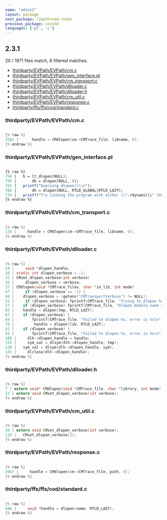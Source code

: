 ```yaml
---
name: "adios2"
layout: package
next_package: libpthread-stubs
previous_package: coin3d
languages: ['pl', 'c']
---
```

## 2.3.1
20 / 1971 files match, 8 filtered matches.

 - [thirdparty/EVPath/EVPath/cm.c](#thirdpartyevpathevpathcmc)
 - [thirdparty/EVPath/EVPath/gen_interface.pl](#thirdpartyevpathevpathgen_interfacepl)
 - [thirdparty/EVPath/EVPath/cm_transport.c](#thirdpartyevpathevpathcm_transportc)
 - [thirdparty/EVPath/EVPath/dlloader.c](#thirdpartyevpathevpathdlloaderc)
 - [thirdparty/EVPath/EVPath/dlloader.h](#thirdpartyevpathevpathdlloaderh)
 - [thirdparty/EVPath/EVPath/cm_util.c](#thirdpartyevpathevpathcm_utilc)
 - [thirdparty/EVPath/EVPath/response.c](#thirdpartyevpathevpathresponsec)
 - [thirdparty/ffs/ffs/cod/standard.c](#thirdpartyffsffscodstandardc)

### thirdparty/EVPath/EVPath/cm.c

```c

{% raw %}
3581 |      handle = CMdlopen(cm->CMTrace_file, libname, 0);
{% endraw %}

```
### thirdparty/EVPath/EVPath/gen_interface.pl

```pl

{% raw %}
754 | 	h = lt_dlopen(NULL);
759 | 	    dh = dlopen(NULL, 0);
761 | 	printf("Querying dlopen()\\n");
766 | 	    dh = dlopen(NULL, RTLD_GLOBAL|RTLD_LAZY);
774 | 	printf("Try linking the program with either \\"-rdynamic\\" (GCC) or \\"-dlopen self\\" (libtool)\\n");
{% endraw %}

```
### thirdparty/EVPath/EVPath/cm_transport.c

```c

{% raw %}
134 |     handle = CMdlopen(cm->CMTrace_file, libname, 0);
{% endraw %}

```
### thirdparty/EVPath/EVPath/dlloader.c

```c

{% raw %}
24 |     void *dlopen_handle;
28 | static int dlopen_verbose = -1;
31 | CMset_dlopen_verbose(int verbose)
33 |     dlopen_verbose = verbose;
37 | CMdlopen(void *CMTrace_filev, char *in_lib, int mode)
47 |     if (dlopen_verbose == -1) {
48 | 	dlopen_verbose = (getenv("CMTransportVerbose") != NULL);
51 |     if (dlopen_verbose) fprintf(CMTrace_file, "Trying to dlopen %s\n", in_lib);
57 | 	if (dlopen_verbose) fprintf(CMTrace_file, "Dlopen module name replaced, now %s\n", lib);
65 | 	handle = dlopen(tmp, RTLD_LAZY);
67 | 	if (dlopen_verbose) {
69 | 		fprintf(CMTrace_file, "Failed to dlopen %s, error is %s\n", tmp, err);
79 |         handle = dlopen(lib, RTLD_LAZY);
81 | 	if (dlopen_verbose) {
83 | 		fprintf(CMTrace_file, "Failed to dlopen %s, error is %s\n", tmp, err);
108 |     dlh->dlopen_handle = handle;
125 |     sym_val = dlsym(dlh->dlopen_handle, tmp);
128 | 	sym_val = dlsym(dlh->dlopen_handle, sym);
141 |     dlclose(dlh->dlopen_handle);
{% endraw %}

```
### thirdparty/EVPath/EVPath/dlloader.h

```c

{% raw %}
7 | extern void* CMdlopen(void *CMTrace_file, char *library, int mode);
11 | extern void CMset_dlopen_verbose(int verbose);
{% endraw %}

```
### thirdparty/EVPath/EVPath/cm_util.c

```c

{% raw %}
26 | extern void CMset_dlopen_verbose(int verbose);
110 | 	CMset_dlopen_verbose(1);
{% endraw %}

```
### thirdparty/EVPath/EVPath/response.c

```c

{% raw %}
2067 |     handle = CMdlopen(cm->CMTrace_file, path, 0);
{% endraw %}

```
### thirdparty/ffs/ffs/cod/standard.c

```c

{% raw %}
686 |     void *handle = dlopen(name, RTLD_LAZY);
{% endraw %}

```